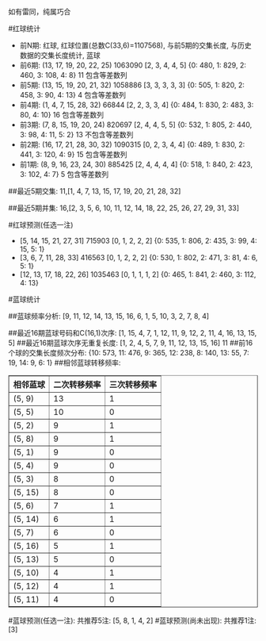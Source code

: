 <!-- 
.. title: 双色球2015147期(2015-12-15)数据分析报告
.. slug: slott-2015147-2015-12-15-report
.. date: 2015-12-16 08:00:00 UTC+08:00
.. tags: Lottery
.. link: 
.. description: 
.. type: text
-->

如有雷同，纯属巧合

<!-- TEASER_END-->

#红球统计

- 前N期: 红球, 红球位置(总数C(33,6)=1107568), 与前5期的交集长度, 与历史数据的交集长度统计, 蓝球
- 前6期: (13, 17, 19, 20, 22, 25) 1063090 [2, 3, 4, 4, 5] {0: 480, 1: 829, 2: 460, 3: 108, 4: 8} 11 包含等差数列
- 前5期: (13, 15, 19, 20, 21, 32) 1058886 [3, 3, 3, 3, 3] {0: 505, 1: 820, 2: 458, 3: 90, 4: 13} 4 包含等差数列
- 前4期: (1, 4, 7, 15, 28, 32) 66844 [2, 2, 3, 3, 4] {0: 484, 1: 830, 2: 483, 3: 80, 4: 10} 16 包含等差数列
- 前3期: (7, 8, 15, 19, 20, 24) 820697 [2, 4, 4, 5, 5] {0: 532, 1: 805, 2: 440, 3: 98, 4: 11, 5: 2} 13 不包含等差数列
- 前2期: (16, 17, 21, 28, 30, 32) 1090315 [0, 2, 3, 4, 4] {0: 489, 1: 830, 2: 441, 3: 120, 4: 9} 15 包含等差数列
- 前1期: (8, 9, 16, 23, 24, 30) 885425 [2, 4, 4, 4, 4] {0: 518, 1: 840, 2: 423, 3: 102, 4: 7} 5 包含等差数列

##最近5期交集:
11,[1, 4, 7, 13, 15, 17, 19, 20, 21, 28, 32]

##最近5期并集:
16,[2, 3, 5, 6, 10, 11, 12, 14, 18, 22, 25, 26, 27, 29, 31, 33]

#红球预测(任选一注)

- [5, 14, 15, 21, 27, 31] 715903 [0, 1, 2, 2, 2] {0: 535, 1: 806, 2: 435, 3: 99, 4: 15, 5: 1}
- [3, 6, 7, 11, 28, 33] 416563 [0, 1, 2, 2, 2] {0: 530, 1: 802, 2: 471, 3: 81, 4: 6, 5: 1}
- [12, 13, 17, 18, 22, 26] 1035463 [0, 1, 1, 1, 2] {0: 465, 1: 841, 2: 460, 3: 112, 4: 13}

#蓝球统计

##蓝球频率分析:
[9, 11, 12, 14, 13, 15, 16, 6, 1, 5, 10, 3, 2, 7, 8, 4]

##最近16期蓝球号码和C(16,1)次序:
 [1, 15, 4, 7, 1, 12, 11, 9, 12, 2, 11, 4, 16, 13, 15, 5]
##最近16期蓝球次序无重复长度:
 [1, 2, 4, 5, 7, 9, 11, 12, 13, 15, 16] 11
##前16个球的交集长度频次分布:
{10: 573, 11: 476, 9: 365, 12: 238, 8: 140, 13: 55, 7: 19, 14: 9, 6: 1}
##相邻蓝球转移频率:
 <table border="1" class="table table-striped dataframe">
  <thead>
    <tr style="text-align: right;">
      <th>相邻蓝球</th>
      <th>二次转移频率</th>
      <th>三次转移频率</th>
    </tr>
  </thead>
  <tbody>
    <tr>
      <td>(5, 9)</td>
      <td>13</td>
      <td>1</td>
    </tr>
    <tr>
      <td>(5, 5)</td>
      <td>10</td>
      <td>0</td>
    </tr>
    <tr>
      <td>(5, 2)</td>
      <td>9</td>
      <td>1</td>
    </tr>
    <tr>
      <td>(5, 8)</td>
      <td>9</td>
      <td>1</td>
    </tr>
    <tr>
      <td>(5, 1)</td>
      <td>9</td>
      <td>0</td>
    </tr>
    <tr>
      <td>(5, 4)</td>
      <td>9</td>
      <td>0</td>
    </tr>
    <tr>
      <td>(5, 3)</td>
      <td>8</td>
      <td>0</td>
    </tr>
    <tr>
      <td>(5, 15)</td>
      <td>8</td>
      <td>0</td>
    </tr>
    <tr>
      <td>(5, 6)</td>
      <td>7</td>
      <td>1</td>
    </tr>
    <tr>
      <td>(5, 14)</td>
      <td>6</td>
      <td>1</td>
    </tr>
    <tr>
      <td>(5, 7)</td>
      <td>6</td>
      <td>0</td>
    </tr>
    <tr>
      <td>(5, 16)</td>
      <td>5</td>
      <td>1</td>
    </tr>
    <tr>
      <td>(5, 13)</td>
      <td>5</td>
      <td>0</td>
    </tr>
    <tr>
      <td>(5, 10)</td>
      <td>4</td>
      <td>1</td>
    </tr>
    <tr>
      <td>(5, 12)</td>
      <td>4</td>
      <td>1</td>
    </tr>
    <tr>
      <td>(5, 11)</td>
      <td>4</td>
      <td>0</td>
    </tr>
  </tbody>
</table>
#蓝球预测(任选一注):
共推荐5注: [5, 8, 1, 4, 2]
#蓝球预测(尚未出现):
共推荐1注: [3]

